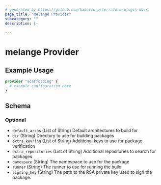 ```yaml
---
# generated by https://github.com/hashicorp/terraform-plugin-docs
page_title: "melange Provider"
subcategory: ""
description: |-
  
---
```


# melange Provider



## Example Usage

```terraform
provider "scaffolding" {
  # example configuration here
}
```

<!-- schema generated by tfplugindocs -->
## Schema

### Optional

- `default_archs` (List of String) Default architectures to build for
- `dir` (String) Directory to use for building packages
- `extra_keyring` (List of String) Additional keys to use for package verification
- `extra_repositories` (List of String) Additional repositories to search for packages
- `namespace` (String) The namespace to use for the package
- `runner` (String) The runner to use for running the build
- `signing_key` (String) The path to the RSA private key used to sign the package.

